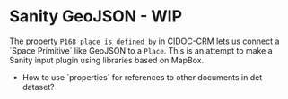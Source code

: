 # Sanity GeoJSON - WIP

The property `P168 place is defined by` in CIDOC-CRM lets us connect a ´Space Primitive´ like GeoJSON to a `Place`. This is an attempt to make a Sanity input plugin using libraries based on MapBox.

* How to use ´properties´ for references to other documents in det dataset?
